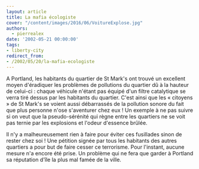 ```yaml
---
layout: article
title: La mafia écologiste
cover: "/content/images/2016/06/VoitureExplose.jpg"
authors:
  - pierrealex
date: '2002-05-21 00:00:00'
tags:
- liberty-city
redirect_from:
- /2002/05/20/la-mafia-ecologiste
---
```


A Portland, les habitants du quartier de St Mark's ont trouvé un excellent moyen d'éradiquer les problèmes de pollutions du quartier dû à la hauteur de celui-ci : chaque véhicule n'étant pas équipé d'un filtre catalytique se verra tiré dessus par les habitants du quartier. C'est ainsi que les « citoyens » de St Mark's se voient aussi débarrassés de la pollution sonore du fait que plus personne n'ose s'aventurer chez eux ! Un exemple à ne pas suivre si on veut que la pseudo-sérénité qui règne entre les quartiers ne se voit pas ternie par les explosions et l'odeur d'essence brûlée.

Il n'y a malheureusement rien à faire pour éviter ces fusillades sinon de rester chez soi ! Une pétition signée par tous les habitants des autres quartiers a pour but de faire cesser ce terrorisme. Pour l'instant, aucune mesure n'a encore été prise. Un problème qui ne fera que garder à Portland sa réputation d'île la plus mal famée de la ville.
